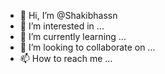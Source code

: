 - 👋 Hi, I’m @Shakibhassn
- 👀 I’m interested in ...
- 🌱 I’m currently learning ...
- 💞️ I’m looking to collaborate on ...
- 📫 How to reach me ...

<!---
Shakibhassn/Shakibhassn is a ✨ special ✨ repository because its `README.md` (this file) appears on your GitHub profile.
You can click the Preview link to take a look at your changes.
--->
